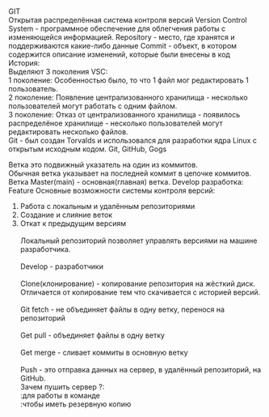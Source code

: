 <br/>GIT<br/>
Открытая распределённая система контроля версий
Version Control System - программное обеспечение для облегчения работы с изменяющейся информацией.
Repository - место, где хранятся и поддерживаются какие-либо данные
Commit - объект, в котором содержится описание изменений, которые были внесены в код
<br/>История:<br/>
Выделяют 3 поколения VSC:
<br/>1 поколение: Особенностью было, то что 1 файл мог редактировать 1 пользователь.<br/>
2 поколение: Появление централизованного хранилища - несколько пользователей могут работать с одним файлом.
<br/>3 поколение: Отказ от централизованного хранилища - появилось распределёное хранилище - несколько пользователей могут редактировать несколько файлов.<br/>
Git - был создан Torvalds и использовался для разработки ядра Linux с открытым исходным кодом.
Git, GitHub, Gogs

Ветка это подвижный указатель на один из коммитов. <br/>Обычная ветка указывает на последней коммит в цепочке коммитов.<br/>
Ветка Master(main) - основная(главная) ветка.
Develop разработка: Feature
Основные возможности системы контроля версий:
1. Работа с локальным и удалённым репозиториями
2. Создание и слияние веток
3. Откат к предыдущим версиям<br/>
<br/>Локальный репозиторий позволяет управлять версиями на машине разработчика.<br/>
<br/>Develop - разработчики<br/>
<br/>Clone(клонирование) - копирование репозитория на жёсткий диск. Отличается от копирование тем что скачивается с историей версий.<br/>
<br/>Git fetch - не объединяет файлы в одну ветку, перенося на репозиторий<br/>
<br/>Get pull - объединяет файлы в одну ветку<br/>
<br/>Get merge - сливает коммиты в основную ветку<br/>
<br/>Push - это отправка данных на сервер, в удалённый репозиторий, на GitHub.<br/>
Зачем пушить сервер ?:
<br/>:для работы в команде<br/>
:чтобы иметь резервную копию
